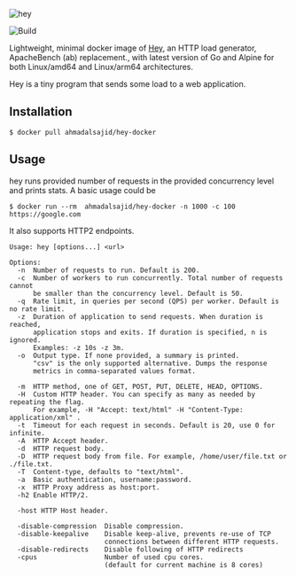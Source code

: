 ![hey](http://i.imgur.com/szzD9q0.png)

![Build](https://github.com/ahmadalsajid/hey-docker/actions/workflows/actions.yml/badge.svg?branch=main)

Lightweight, minimal docker image of [Hey](https://github.com/rakyll/hey),
an HTTP load generator, ApacheBench (ab) replacement., with latest version
of Go and Alpine for both Linux/amd64 and Linux/arm64 architectures.

Hey is a tiny program that sends some load to a web application.

## Installation

```
$ docker pull ahmadalsajid/hey-docker
```

## Usage

hey runs provided number of requests in the provided concurrency level and
prints stats. A basic usage could be

```
$ docker run --rm  ahmadalsajid/hey-docker -n 1000 -c 100 https://google.com
```

It also supports HTTP2 endpoints.

```
Usage: hey [options...] <url>

Options:
  -n  Number of requests to run. Default is 200.
  -c  Number of workers to run concurrently. Total number of requests cannot
      be smaller than the concurrency level. Default is 50.
  -q  Rate limit, in queries per second (QPS) per worker. Default is no rate limit.
  -z  Duration of application to send requests. When duration is reached,
      application stops and exits. If duration is specified, n is ignored.
      Examples: -z 10s -z 3m.
  -o  Output type. If none provided, a summary is printed.
      "csv" is the only supported alternative. Dumps the response
      metrics in comma-separated values format.

  -m  HTTP method, one of GET, POST, PUT, DELETE, HEAD, OPTIONS.
  -H  Custom HTTP header. You can specify as many as needed by repeating the flag.
      For example, -H "Accept: text/html" -H "Content-Type: application/xml" .
  -t  Timeout for each request in seconds. Default is 20, use 0 for infinite.
  -A  HTTP Accept header.
  -d  HTTP request body.
  -D  HTTP request body from file. For example, /home/user/file.txt or ./file.txt.
  -T  Content-type, defaults to "text/html".
  -a  Basic authentication, username:password.
  -x  HTTP Proxy address as host:port.
  -h2 Enable HTTP/2.

  -host	HTTP Host header.

  -disable-compression  Disable compression.
  -disable-keepalive    Disable keep-alive, prevents re-use of TCP
                        connections between different HTTP requests.
  -disable-redirects    Disable following of HTTP redirects
  -cpus                 Number of used cpu cores.
                        (default for current machine is 8 cores)
```